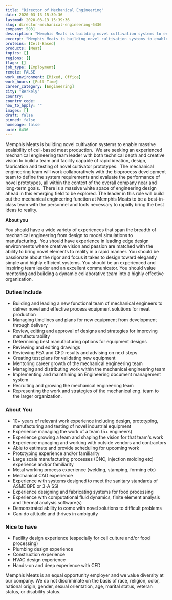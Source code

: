 ```yaml
---
title: "Director of Mechanical Engineering"
date: 2020-03-13 15:39:36
lastmod: 2020-03-13 15:39:36
slug: director-mechanical-engineering-6436
company: 5831
description: "Memphis Meats is building novel cultivation systems to enable massive scalability of cell-based meat production.  We are seeking an experienced mechanical engineering team leader with both technical depth and creative vision to build a team and facility capable of rapid ideation, design, fabrication and testing of novel cultivator prototypes."
excerpt: "Memphis Meats is building novel cultivation systems to enable massive scalability of cell-based meat production.  We are seeking an experienced mechanical engineering team leader with both technical depth and creative vision to build a team and facility capable of rapid ideation, design, fabrication and testing of novel cultivator prototypes."
proteins: [Cell-Based]
products: [Meat]
topics: []
regions: []
flags: []
job_type: [Employment]
remote: FALSE
work_environment: [Mixed, Office]
work_hours: [Full-Time]
career_category: [Engineering]
city: "Berkely"
country: 
country_code: 
how_to_apply: ""
images: []
draft: false
pinned: false
homepage: false
uuid: 6436
---
```

Memphis Meats is building novel cultivation systems to enable massive
scalability of cell-based meat production.  We are seeking an
experienced mechanical engineering team leader with both technical depth
and creative vision to build a team and facility capable of rapid
ideation, design, fabrication and testing of novel cultivator
prototypes.  The mechanical engineering team will work collaboratively
with the bioprocess development team to define the system requirements
and evaluate the performance of novel prototypes, all within the context
of the overall company near and long-term goals.  There is a massive
white space of engineering design ahead in this emerging field to be
explored. The leader in this role will build out the mechanical
engineering function at Memphis Meats to be a best-in-class team with
the personnel and tools necessary to rapidly bring the best ideas to
reality.

**About you**

You should have a wide variety of experiences that span the breadth of
mechanical engineering from design to model simulations to
manufacturing.  You should have experience in leading edge design
environments where creative vision and passion are matched with the
ability to bring novel elements to reality in a rapid manner. You should
be passionate about the rigor and focus it takes to design toward
elegantly simple and highly efficient systems. You should be an
experienced and inspiring team leader and an excellent communicator. You
should value mentoring and building a dynamic collaborative team into a
highly effective organization.

### Duties Include

-   Building and leading a new functional team of mechanical engineers
    to deliver novel and effective process equipment solutions for meat
    production
-   Managing timelines and plans for new equipment from development
    through delivery
-   Review, editing and approval of designs and strategies for improving
    manufacturability
-   Determining best manufacturing options for equipment designs
-   Reviewing and editing drawings
-   Reviewing FEA and CFD results and advising on next steps
-   Creating test plans for validating new equipment
-   Mentoring career growth of the mechanical engineering team
-   Managing and distributing work within the mechanical engineering
    team
-   Implementing and maintaining an Engineering document management
    system
-   Recruiting and growing the mechanical engineering team
-   Representing the work and strategies of the mechanical eng. team to
    the larger organization.

### About You

-   10+ years of relevant work experience including design, prototyping,
    manufacturing and testing of novel industrial equipment
-   Experience managing the work of a team (5+ engineers)
-   Experience growing a team and shaping the vision for that team's
    work
-   Experience managing and working with outside vendors and contractors
-   Able to estimate and provide scheduling for upcoming work
-   Prototyping experience and/or familiarity
-   Large scale manufacturing processes (CNC, injection molding etc)
    experience and/or familiarity
-   Metal working process experience (welding, stamping, forming etc)
-   Mechanical CAD experience
-   Experience with systems designed to meet the sanitary standards of
    ASME BPE or 3-A SSI 
-   Experience designing and fabricating systems for food processing
-   Experience with computational fluid dynamics, finite element
    analysis and thermal analysis software(s)
-   Demonstrated ability to come with novel solutions to difficult
    problems
-   Can-do attitude and thrives in ambiguity

### Nice to have

-   Facility design experience (especially for cell culture and/or food
    processing)
-   Plumbing design experience
-   Construction experience
-   HVAC design experience
-   Hands-on and deep experience with CFD

Memphis Meats is an equal opportunity employer and we value diversity at
our company. We do not discriminate on the basis of race, religion,
color, national origin, gender, sexual orientation, age, marital status,
veteran status, or disability status.
